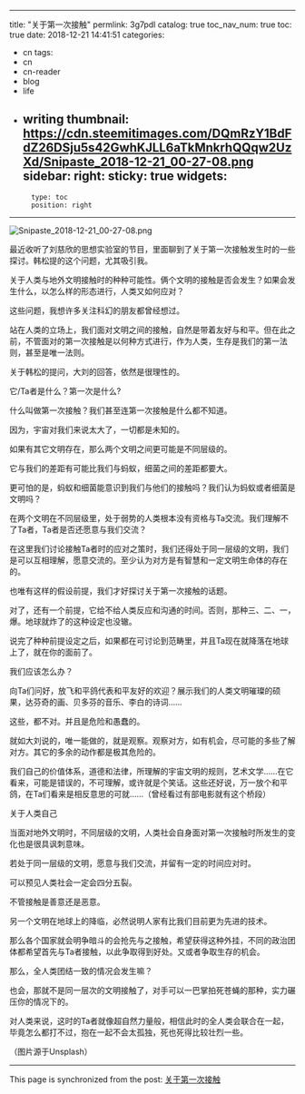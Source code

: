 
---
title: "关于第一次接触"
permlink: 3g7pdl
catalog: true
toc_nav_num: true
toc: true
date: 2018-12-21 14:41:51
categories:
- cn
tags:
- cn
- cn-reader
- blog
- life
- writing
thumbnail: https://cdn.steemitimages.com/DQmRzY1BdFdZ26DSju5s42GwhKJLL6aTkMnkrhQQqw2UzXd/Snipaste_2018-12-21_00-27-08.png
sidebar:
    right:
        sticky: true
widgets:
    -
        type: toc
        position: right
---


![Snipaste_2018-12-21_00-27-08.png](https://cdn.steemitimages.com/DQmRzY1BdFdZ26DSju5s42GwhKJLL6aTkMnkrhQQqw2UzXd/Snipaste_2018-12-21_00-27-08.png)

最近收听了刘慈欣的思想实验室的节目，里面聊到了关于第一次接触发生时的一些探讨。韩松提的这个问题，尤其吸引我。

关于人类与地外文明接触时的种种可能性。俩个文明的接触是否会发生？如果会发生什么，以怎么样的形态进行，人类又如何应对？

这些问题，我想许多关注科幻的朋友都曾经想过。

站在人类的立场上，我们面对文明之间的接触，自然是带着友好与和平。但在此之前，不管面对的第一次接触是以何种方式进行，作为人类，生存是我们的第一法则，甚至是唯一法则。

关于韩松的提问，大刘的回答，依然是很理性的。

它/Ta者是什么？第一次是什么?

什么叫做第一次接触？我们甚至连第一次接触是什么都不知道。

因为，宇宙对我们来说太大了，一切都是未知的。

如果有其它文明存在，那么两个文明之间更可能是不同层级的。

它与我们的差距有可能比我们与蚂蚁，细菌之间的差距都要大。

更可怕的是，蚂蚁和细菌能意识到我们与他们的接触吗？我们认为蚂蚁或者细菌是文明吗？

在两个文明在不同层级里，处于弱势的人类根本没有资格与Ta交流。我们理解不了Ta者，Ta者是否还愿意与我们交流？

在这里我们讨论接触Ta者时的应对之策时，我们还得处于同一层级的文明，我们是可以互相理解，愿意交流的。至少认为对方是有智慧和一定文明生命体的存在的。

也唯有这样的假设前提，我们才好探讨关于第一次接触的话题。

对了，还有一个前提，它给不给人类反应和沟通的时间。否则，那种三、二、一，爆。地球就炸了的这种设定也没辙。

说完了种种前提设定之后，如果都在可讨论到范畴里，并且Ta现在就降落在地球上了，就在你的面前了。

我们应该怎么办？

向Ta们问好，放飞和平鸽代表和平友好的欢迎？展示我们的人类文明璀璨的硕果，达芬奇的画、贝多芬的音乐、李白的诗词……

这些，都不对。并且是危险和愚蠢的。

就如大刘说的，唯一能做的，就是观察。观察对方，如有机会，尽可能的多些了解对方。其它的多余的动作都是极其危险的。

我们自己的价值体系，道德和法律，所理解的宇宙文明的规则，艺术文学……在它看来，可能是错误的，不可理解，或许就是个笑话。这些还好说，万一放个和平鸽，在Ta们看来是相反意思的可就……（曾经看过有部电影就有这个桥段）

关于人类自己

当面对地外文明时，不同层级的文明，人类社会自身面对第一次接触时所发生的变化也是很具讽刺意味。

若处于同一层级的文明，愿意与我们交流，并留有一定的时间应对时。

可以预见人类社会一定会四分五裂。

不管接触是善意还是恶意。

另一个文明在地球上的降临，必然说明人家有比我们目前更为先进的技术。

那么各个国家就会明争暗斗的会抢先与之接触，希望获得这种外挂，不同的政治团体都希望首先与Ta者接触，以此争取得到好处。又或者争取生存的机会。

那么，全人类团结一致的情况会发生嘛？

也会，那就不是同一层次的文明接触了，对手可以一巴掌拍死苍蝇的那种，实力碾压你的情况下的。

对人类来说，这时的Ta者就像超自然力量般，相信此时的全人类会联合在一起，毕竟怎么都打不过，抱在一起不会太孤独，死也死得比较壮烈一些。

（图片源于Unsplash）

- - -

This page is synchronized from the post: [关于第一次接触](https://steemit.com/@jianan/3g7pdl)

